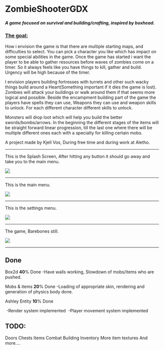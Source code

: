 # ZombieShooterGDX

##### A game focused on survival and building/crafting, inspired by boxhead.



### <u>The goal:</u>

How i envision the game is that there are multiple starting maps, and difficulties to select. You can pick a character you like which has impact on some special abilities in the game. Once the game has started i want the player to be able to gather resources before waves of zombies come on a timer. So it always feels like you have things to kill, gather and build. Urgency will be high because of the timer. 



I envision players building fortresses with turrets and other such wacky things build around a Heart(Something important if it dies the game is lost). Zombies will attack your buildings or walk around them if that seems more logical and possible.  Beside the encampment building part of the game the players have spells they can use, Weapons they can use and weapon skills to unlock. For each different character different skills to unlock.



Monsters will drop loot which will help you build the better swords/bombs/arrows.
In the beginning the different stages of the items will be straight forward linear progression, till the last one where there will be multiple different ones each with a specialty for killing certain mobs.



A project made by Kjell Vos, During free time and during work at Aletho.

------



This is the Splash Screen, After hitting any button it should go away and take you to the main menu.

![](https://i.imgur.com/i23E8L4.png)

------



This is the main menu.

![](https://i.imgur.com/VP7AVDy.png)

------



This is the settings menu.

![](https://i.imgur.com/DqJhM41.png)

------



The game, Barebones still.

![](https://i.imgur.com/JAWhCkI.png)

------



## **Done**

Box2d 						**40**% Done
					-Have walls working, Slowdown of mobs/items who are pushed.

Mobs & items			**20**% Done
					-Loading of appropriate skin, rendering and generation of physics body done.

Ashley Entity 			**10**% Done

​					-Render system implemented
​					-Player movement system implemented



## **TODO**:

Doors
Chests
Items
Combat
Building
Inventory
More item textures
And more....

